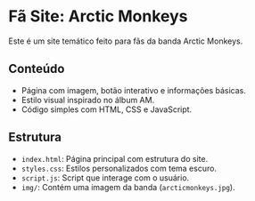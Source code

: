 # Fã Site: Arctic Monkeys

Este é um site temático feito para fãs da banda Arctic Monkeys.

## Conteúdo

- Página com imagem, botão interativo e informações básicas.
- Estilo visual inspirado no álbum AM.
- Código simples com HTML, CSS e JavaScript.

## Estrutura

- `index.html`: Página principal com estrutura do site.
- `styles.css`: Estilos personalizados com tema escuro.
- `script.js`: Script que interage com o usuário.
- `img/`: Contém uma imagem da banda (`arcticmonkeys.jpg`).

